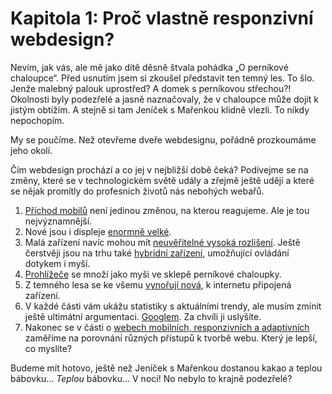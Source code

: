 # Kapitola 1: Proč vlastně responzivní webdesign?

Nevím, jak vás, ale mě jako dítě děsně štvala pohádka „O perníkové chaloupce“. Před usnutím jsem si zkoušel představit ten temný les. To šlo. Jenže malebný palouk uprostřed? A domek s perníkovou střechou?! Okolnosti byly podezřelé a jasně naznačovaly, že v chaloupce může dojít k jistým obtížím. A stejně si tam Jeníček s Mařenkou klidně vlezli. To nikdy nepochopím.

My se poučíme. Než otevřeme dveře webdesignu, pořádně prozkoumáme jeho okolí.

Čím webdesign prochází a co jej v nejbližší době čeká? Podívejme se na změny, které se v technologickém světě udály a zřejmě ještě udějí a které se nějak promítly do profesních životů nás nebohých webařů.

1. [Příchod mobilů](zmeny-mobily.md) není jedinou změnou, na kterou reagujeme. Ale je tou nejvýznamnější. 
2. Nové jsou i displeje [enormně velké](zmeny-velke-displeje.md). 
3. Malá zařízení navíc mohou mít [neuvěřitelné vysoká rozlišení](zmeny-css-pixel.md). Ještě čerstvěji jsou na trhu také [hybridní zařízení](zmeny-hybridy.md), umožňující ovládání dotykem i myší. 
4. [Prohlížeče](zmeny-prohlizece.md) se množí jako myši ve sklepě perníkové chaloupky. 
5. Z temného lesa se ke všemu [vynořují nová](budoucnost.md), k internetu připojená zařízení.
6. V každé části vám ukážu statistiky s aktuálními trendy, ale musím zmínit ještě ultimátní argumentaci. [Googlem](argument-googlem.md). Za chvíli ji uslyšíte.
7. Nakonec se v části o [webech mobilních, responzivních a adaptivních](mobilni-responzivni-adaptivni.md) zaměříme na porovnání různých přístupů k tvorbě webu. Který je lepší, co myslíte?

Budeme mít hotovo, ještě než Jeníček s Mařenkou dostanou kakao a teplou bábovku… *Teplou* bábovku… V noci! No nebylo to krajně podezřelé?
